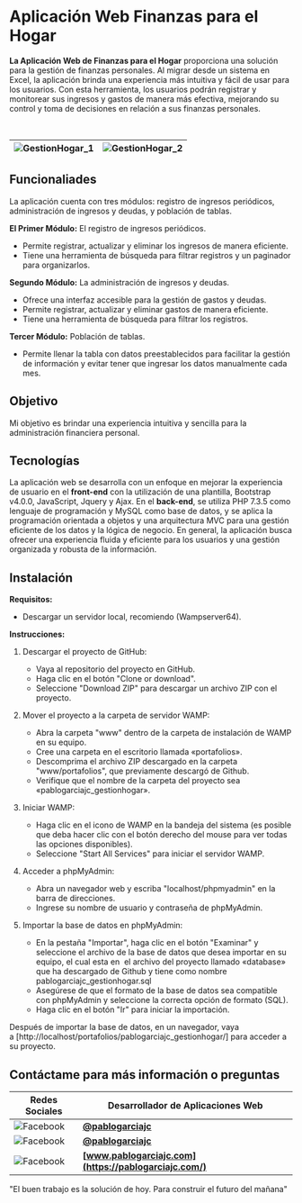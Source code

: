 
# Aplicación Web Finanzas para el Hogar

**La Aplicación Web de Finanzas para el Hogar** proporciona una solución para la gestión de finanzas personales. Al migrar desde un sistema en Excel, la aplicación brinda una experiencia más intuitiva y fácil de usar para los usuarios. Con esta herramienta, los usuarios podrán registrar y monitorear sus ingresos y gastos de manera más efectiva, mejorando su control y toma de decisiones en relación a sus finanzas personales.

</br>

| ![GestionHogar_1](https://pablogarciajc.com/wp-content/uploads/2022/09/GestionHogar_1.png) | ![GestionHogar_2](https://pablogarciajc.com/wp-content/uploads/2022/09/GestionHogar_2.png)|
|-----------|-----------|

## Funcionaliades

La aplicación cuenta con tres módulos: registro de ingresos periódicos, administración de ingresos y deudas, y población de tablas.

**El Primer Módulo:** El registro de ingresos periódicos.

* Permite registrar, actualizar y eliminar los ingresos de manera eficiente.
* Tiene una herramienta de búsqueda para filtrar registros y un paginador para organizarlos.

**Segundo Módulo:** La administración de ingresos y deudas.

* Ofrece una interfaz accesible para la gestión de gastos y deudas.
* Permite registrar, actualizar y eliminar gastos de manera eficiente.
* Tiene una herramienta de búsqueda para filtrar los registros.

**Tercer Módulo:** Población de tablas.

* Permite llenar la tabla con datos preestablecidos para facilitar la gestión de información y evitar tener que ingresar los datos manualmente cada mes.

## Objetivo

Mi objetivo es brindar una experiencia intuitiva y sencilla para la administración financiera personal.

## Tecnologías

La aplicación web se desarrolla con un enfoque en mejorar la experiencia de usuario en el **front-end** con la utilización de una plantilla, Bootstrap v4.0.0, JavaScript, Jquery y Ajax. En el **back-end**, se utiliza PHP 7.3.5 como lenguaje de programación y MySQL como base de datos, y se aplica la programación orientada a objetos y una arquitectura MVC para una gestión eficiente de los datos y la lógica de negocio. En general, la aplicación busca ofrecer una experiencia fluida y eficiente para los usuarios y una gestión organizada y robusta de la información.

## Instalación

**Requisitos:**

* Descargar un servidor local, recomiendo (Wampserver64).

**Instrucciones:**

1. Descargar el proyecto de GitHub:

    * Vaya al repositorio del proyecto en GitHub.
    * Haga clic en el botón "Clone or download".
    * Seleccione "Download ZIP" para descargar un archivo ZIP con el proyecto.

2. Mover el proyecto a la carpeta de servidor WAMP:

    * Abra la carpeta "www" dentro de la carpeta de instalación de WAMP en su equipo.
    * Cree una carpeta en el escritorio llamada «portafolios».
    * Descomprima el archivo ZIP descargado en la carpeta "www/portafolios", que previamente descargó de Github.
    * Verifique que el nombre de la carpeta del proyecto sea «pablogarciajc_gestionhogar».

3. Iniciar WAMP:

    * Haga clic en el icono de WAMP en la bandeja del sistema (es posible que deba hacer clic con el botón derecho del mouse para ver todas las opciones disponibles).
    * Seleccione "Start All Services" para iniciar el servidor WAMP.

4. Acceder a phpMyAdmin:

    * Abra un navegador web y escriba "localhost/phpmyadmin" en la barra de direcciones.
    * Ingrese su nombre de usuario y contraseña de phpMyAdmin.

5. Importar la base de datos en phpMyAdmin:

    * En la pestaña "Importar", haga clic en el botón "Examinar" y seleccione el archivo de la base de datos que desea importar en su equipo, el cual esta en  el archivo del proyecto llamado «database» que ha descargado de Github y tiene como nombre pablogarciajc_gestionhogar.sql
    * Asegúrese de que el formato de la base de datos sea compatible con phpMyAdmin y seleccione la correcta opción de formato (SQL).
    * Haga clic en el botón "Ir" para iniciar la importación.

Después de importar la base de datos, en un navegador, vaya a [http://localhost/portafolios/pablogarciajc_gestionhogar/] para acceder a su proyecto.

## Contáctame para más información o preguntas

| Redes Sociales  | Desarrollador de Aplicaciones Web |
| ------------- | ------------- |
| ![Facebook](https://pablogarciajc.com/wp-content/uploads/2023/02/facebook.png)   | **[@pablogarciajc](https://www.facebook.com/PabloGarciaJC)** |
| ![Facebook](https://pablogarciajc.com/wp-content/uploads/2023/02/linkedin.png)  | **[@pablogarciajc](https://www.linkedin.com/in/pablogarciajc/)**  |
| ![Facebook](https://pablogarciajc.com/wp-content/uploads/2023/02/web-icono.png)   | **[www.pablogarciajc.com](https://pablogarciajc.com/)**  |

"El buen trabajo es la solución de hoy.
Para construir el futuro del mañana"




